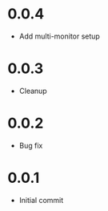 # 0.0.4

-   Add multi-monitor setup

# 0.0.3

-   Cleanup

# 0.0.2

-   Bug fix

# 0.0.1

-   Initial commit

